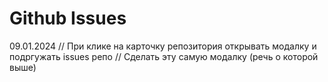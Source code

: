 # Github Issues

09.01.2024
// При клике на карточку репозитория открывать модалку и подргужать issues репо
// Сделать эту самую модалку (речь о которой выше)